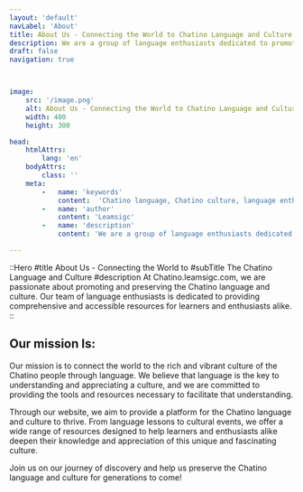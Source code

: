 ```yaml
---
layout: 'default'
navLabel: 'About'
title: About Us - Connecting the World to Chatino Language and Culture
description: We are a group of language enthusiasts dedicated to promoting and preserving the Chatino language and culture. Our mission is to provide comprehensive and accessible resources for learners and enthusiasts alike.
draft: false
navigation: true



image:
    src: '/image.png'
    alt: About Us - Connecting the World to Chatino Language and Culture
    width: 400
    height: 300

head:
    htmlAttrs:
        lang: 'en'
    bodyAttrs:
        class: ''
    meta:
        -   name: 'keywords'
            content:  'Chatino language, Chatino culture, language enthusiasts, language preservation, language resources'
        -   name: 'author'
            content: 'Leamsigc'
        -   name: 'description'
            content: 'We are a group of language enthusiasts dedicated to promoting and preserving the Chatino language and culture. Our mission is to provide comprehensive and accessible resources for learners and enthusiasts alike.'

---
```


::Hero
#title
About Us - Connecting the World to 
#subTitle
The Chatino Language and Culture
#description
At Chatino.leamsigc.com, we are passionate about promoting and preserving the Chatino language and culture. Our team of language enthusiasts is dedicated to providing comprehensive and accessible resources for learners and enthusiasts alike.
::



<div class='container mx-auto py-24 dark:text-white prose'>

## Our mission Is:

<div class='mx-auto max-w-2xl text-center'>
Our mission is to connect the world to the rich and vibrant culture of the Chatino people through language.
We believe that language is the key to understanding and appreciating a culture,
and we are committed to providing the tools and resources necessary to facilitate that understanding.

Through our website, we aim to provide a platform for the Chatino language and culture to thrive.
From language lessons to cultural events, we offer a wide range of resources designed to help learners
and enthusiasts alike deepen their knowledge and appreciation of this unique and fascinating culture.

Join us on our journey of discovery and help us preserve the Chatino language and culture for generations to come!

</div>
</div>


